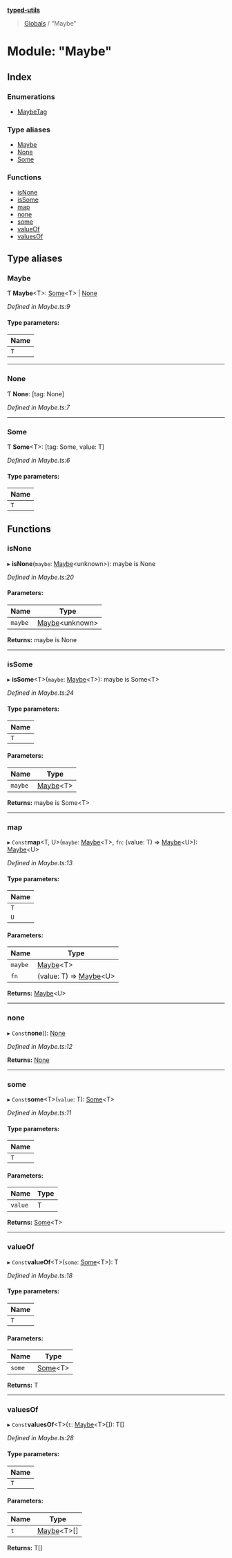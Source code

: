 **[typed-utils](../README.md)**

> [Globals](../globals.md) / "Maybe"

# Module: "Maybe"

## Index

### Enumerations

* [MaybeTag](../enums/_maybe_.maybetag.md)

### Type aliases

* [Maybe](_maybe_.md#maybe)
* [None](_maybe_.md#none)
* [Some](_maybe_.md#some)

### Functions

* [isNone](_maybe_.md#isnone)
* [isSome](_maybe_.md#issome)
* [map](_maybe_.md#map)
* [none](_maybe_.md#none)
* [some](_maybe_.md#some)
* [valueOf](_maybe_.md#valueof)
* [valuesOf](_maybe_.md#valuesof)

## Type aliases

### Maybe

Ƭ  **Maybe**\<T>: [Some](_maybe_.md#some)\<T> \| [None](_maybe_.md#none)

*Defined in Maybe.ts:9*

#### Type parameters:

Name |
------ |
`T` |

___

### None

Ƭ  **None**: [tag: None]

*Defined in Maybe.ts:7*

___

### Some

Ƭ  **Some**\<T>: [tag: Some, value: T]

*Defined in Maybe.ts:6*

#### Type parameters:

Name |
------ |
`T` |

## Functions

### isNone

▸ **isNone**(`maybe`: [Maybe](_maybe_.md#maybe)\<unknown>): maybe is None

*Defined in Maybe.ts:20*

#### Parameters:

Name | Type |
------ | ------ |
`maybe` | [Maybe](_maybe_.md#maybe)\<unknown> |

**Returns:** maybe is None

___

### isSome

▸ **isSome**\<T>(`maybe`: [Maybe](_maybe_.md#maybe)\<T>): maybe is Some\<T>

*Defined in Maybe.ts:24*

#### Type parameters:

Name |
------ |
`T` |

#### Parameters:

Name | Type |
------ | ------ |
`maybe` | [Maybe](_maybe_.md#maybe)\<T> |

**Returns:** maybe is Some\<T>

___

### map

▸ `Const`**map**\<T, U>(`maybe`: [Maybe](_maybe_.md#maybe)\<T>, `fn`: (value: T) => [Maybe](_maybe_.md#maybe)\<U>): [Maybe](_maybe_.md#maybe)\<U>

*Defined in Maybe.ts:13*

#### Type parameters:

Name |
------ |
`T` |
`U` |

#### Parameters:

Name | Type |
------ | ------ |
`maybe` | [Maybe](_maybe_.md#maybe)\<T> |
`fn` | (value: T) => [Maybe](_maybe_.md#maybe)\<U> |

**Returns:** [Maybe](_maybe_.md#maybe)\<U>

___

### none

▸ `Const`**none**(): [None](_maybe_.md#none)

*Defined in Maybe.ts:12*

**Returns:** [None](_maybe_.md#none)

___

### some

▸ `Const`**some**\<T>(`value`: T): [Some](_maybe_.md#some)\<T>

*Defined in Maybe.ts:11*

#### Type parameters:

Name |
------ |
`T` |

#### Parameters:

Name | Type |
------ | ------ |
`value` | T |

**Returns:** [Some](_maybe_.md#some)\<T>

___

### valueOf

▸ `Const`**valueOf**\<T>(`some`: [Some](_maybe_.md#some)\<T>): T

*Defined in Maybe.ts:18*

#### Type parameters:

Name |
------ |
`T` |

#### Parameters:

Name | Type |
------ | ------ |
`some` | [Some](_maybe_.md#some)\<T> |

**Returns:** T

___

### valuesOf

▸ `Const`**valuesOf**\<T>(`t`: [Maybe](_maybe_.md#maybe)\<T>[]): T[]

*Defined in Maybe.ts:28*

#### Type parameters:

Name |
------ |
`T` |

#### Parameters:

Name | Type |
------ | ------ |
`t` | [Maybe](_maybe_.md#maybe)\<T>[] |

**Returns:** T[]
